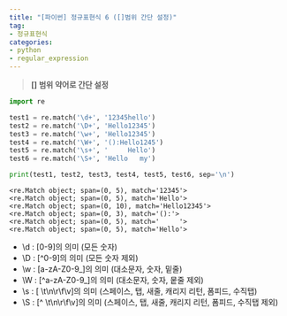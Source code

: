 ```yaml
---
title: "[파이썬] 정규표현식 6 ([]범위 간단 설정)"
tag:
- 정규표현식
categories:
- python
- regular_expression
---
```


> **[] 범위 약어로 간단 설정**

```python
import re

test1 = re.match('\d+', '12345hello')
test2 = re.match('\D+', 'Hello12345')
test3 = re.match('\w+', 'Hello12345')
test4 = re.match('\W+', '():Hello1245')
test5 = re.match('\s+', '     Hello')
test6 = re.match('\S+', 'Hello   my')

print(test1, test2, test3, test4, test5, test6, sep='\n')
```

~~~
<re.Match object; span=(0, 5), match='12345'>
<re.Match object; span=(0, 5), match='Hello'>
<re.Match object; span=(0, 10), match='Hello12345'>
<re.Match object; span=(0, 3), match='():'>
<re.Match object; span=(0, 5), match='     '>
<re.Match object; span=(0, 5), match='Hello'>
~~~

* \d : [0-9]의 의미 (모든 숫자)
* \D : [^0-9]의 의미 (모든 숫자 제외)
* \w : [a-zA-Z0-9_]의 의미 (대소문자, 숫자, 밑줄)
* \W : [^a-zA-Z0-9_]의 의미 (대소문자, 숫자, 뭍줄 제외)
* \s : [ \t\n\r\f\v]의 의미 (스페이스, 탭, 새줄, 캐리지 리턴, 폼피드, 수직탭)
* \S : [^ \t\n\r\f\v]의 의미 (스페이스, 탭, 새줄, 캐리지 리턴, 폼피드, 수직탭 제외)
